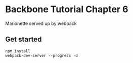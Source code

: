 # Backbone Tutorial Chapter 6

Marionette served up by webpack

## Get started
```
npm install
webpack-dev-server --progress -d
```
